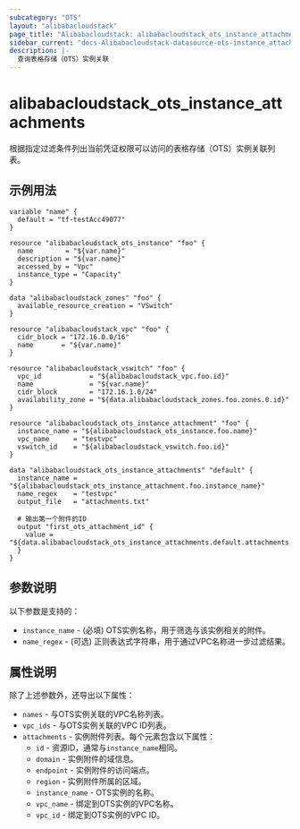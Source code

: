 ```yaml
---
subcategory: "OTS"
layout: "alibabacloudstack"
page_title: "Alibabacloudstack: alibabacloudstack_ots_instance_attachments"
sidebar_current: "docs-Alibabacloudstack-datasource-ots-instance_attachments"
description: |- 
  查询表格存储（OTS）实例关联
---
```


# alibabacloudstack_ots_instance_attachments

根据指定过滤条件列出当前凭证权限可以访问的表格存储（OTS）实例关联列表。

## 示例用法

```hcl
variable "name" {
  default = "tf-testAcc49077"
}

resource "alibabacloudstack_ots_instance" "foo" {
  name        = "${var.name}"
  description = "${var.name}"
  accessed_by = "Vpc"
  instance_type = "Capacity"
}

data "alibabacloudstack_zones" "foo" {
  available_resource_creation = "VSwitch"
}

resource "alibabacloudstack_vpc" "foo" {
  cidr_block = "172.16.0.0/16"
  name       = "${var.name}"
}

resource "alibabacloudstack_vswitch" "foo" {
  vpc_id            = "${alibabacloudstack_vpc.foo.id}"
  name              = "${var.name}"
  cidr_block        = "172.16.1.0/24"
  availability_zone = "${data.alibabacloudstack_zones.foo.zones.0.id}"
}

resource "alibabacloudstack_ots_instance_attachment" "foo" {
  instance_name = "${alibabacloudstack_ots_instance.foo.name}"
  vpc_name      = "testvpc"
  vswitch_id    = "${alibabacloudstack_vswitch.foo.id}"
}

data "alibabacloudstack_ots_instance_attachments" "default" {
  instance_name = "${alibabacloudstack_ots_instance_attachment.foo.instance_name}"
  name_regex    = "testvpc"
  output_file   = "attachments.txt"

  # 输出第一个附件的ID
  output "first_ots_attachment_id" {
    value = "${data.alibabacloudstack_ots_instance_attachments.default.attachments.0.id}"
  }
}
```

## 参数说明

以下参数是支持的：

* `instance_name` - (必填) OTS实例名称，用于筛选与该实例相关的附件。
* `name_regex` - (可选) 正则表达式字符串，用于通过VPC名称进一步过滤结果。

## 属性说明

除了上述参数外，还导出以下属性：

* `names` - 与OTS实例关联的VPC名称列表。
* `vpc_ids` - 与OTS实例关联的VPC ID列表。
* `attachments` - 实例附件列表。每个元素包含以下属性：
  * `id` - 资源ID，通常与`instance_name`相同。
  * `domain` - 实例附件的域信息。
  * `endpoint` - 实例附件的访问端点。
  * `region` - 实例附件所属的区域。
  * `instance_name` - OTS实例的名称。
  * `vpc_name` - 绑定到OTS实例的VPC名称。
  * `vpc_id` - 绑定到OTS实例的VPC ID。